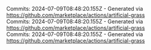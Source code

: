 Commits: 2024-07-09T08:48:20.155Z - Generated via https://github.com/marketplace/actions/artificial-grass
<br>
Commits: 2024-07-09T08:48:20.155Z - Generated via https://github.com/marketplace/actions/artificial-grass
<br>
Commits: 2024-07-09T08:48:20.155Z - Generated via https://github.com/marketplace/actions/artificial-grass
<br>
